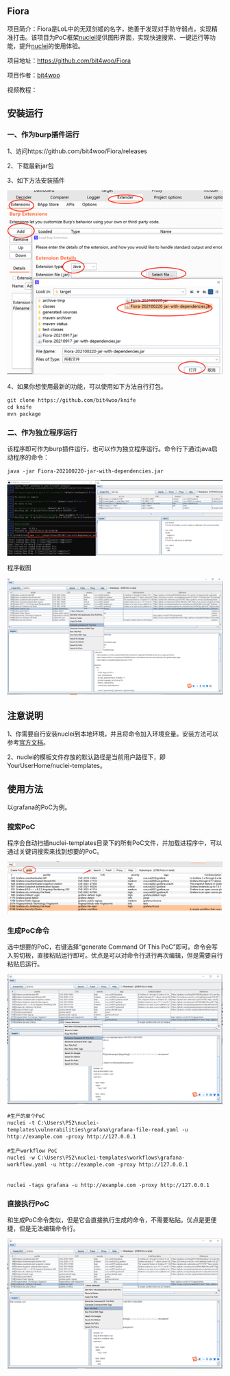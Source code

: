 

## Fiora

项目简介：Fiora是LoL中的无双剑姬的名字，她善于发现对手防守弱点，实现精准打击。该项目为PoC框架[nuclei](https://github.com/projectdiscovery/nuclei)提供图形界面，实现快速搜索、一键运行等功能，提升[nuclei](https://github.com/projectdiscovery/nuclei)的使用体验。

项目地址：https://github.com/bit4woo/Fiora

项目作者：[bit4woo](https://github.com/bit4woo)

视频教程：

## 安装运行

### 一、作为burp插件运行

1、访问https://github.com/bit4woo/Fiora/releases

2、下载最新jar包

3、如下方法安装插件

![image-20220101172629795](README.assets/image-20220101172629795.png)

4、如果你想使用最新的功能，可以使用如下方法自行打包。

```
git clone https://github.com/bit4woo/knife
cd knife
mvn package
```



### 二、作为独立程序运行

该程序即可作为burp插件运行，也可以作为独立程序运行。命令行下通过java启动程序的命令：

```
java -jar Fiora-202100220-jar-with-dependencies.jar      
```

![image-20220101173315536](README.assets/image-20220101173315536.png)

程序截图

![image-20220101173647192](README.assets/image-20220101173647192.png)



## 注意说明

1、你需要自行安装nuclei到本地环境，并且将命令加入环境变量。安装方法可以参考[官方文档](https://nuclei.projectdiscovery.io/nuclei/get-started/#running-nuclei)。

2、nuclei的模板文件存放的默认路径是当前用户路径下，即 YourUserHome/nuclei-templates。



## 使用方法

以grafana的PoC为例。

### 搜索PoC

程序会自动扫描nuclei-templates目录下的所有PoC文件，并加载进程序中，可以通过关键词搜索来找到想要的PoC。

![image-20220101194244053](README.assets/image-20220101194244053.png)

### 生成PoC命令

选中想要的PoC，右键选择“generate Command Of This PoC”即可。命令会写入剪切板，直接粘贴运行即可。优点是可以对命令行进行再次编辑，但是需要自行粘贴后运行。

![image-20220101195315472](README.assets/image-20220101195315472.png)

```
#生产的单个PoC 
nuclei -t C:\Users\P52\nuclei-templates\vulnerabilities\grafana\grafana-file-read.yaml -u http://example.com -proxy http://127.0.0.1

#生产workflow PoC
nuclei -w C:\Users\P52\nuclei-templates\workflows\grafana-workflow.yaml -u http://example.com -proxy http://127.0.0.1


nuclei -tags grafana -u http://example.com -proxy http://127.0.0.1
```

### 直接执行PoC

和生成PoC命令类似，但是它会直接执行生成的命令，不需要粘贴。优点是更便捷，但是无法编辑命令行。

![image-20220101200920749](README.assets/image-20220101200920749.png)

